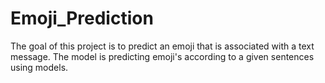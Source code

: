 # Emoji_Prediction
The goal of this project is to predict an emoji that is associated with a text message. The model is predicting emoji's according to a given sentences using models.
